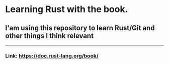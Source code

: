 # Learning Rust with the book.
## I'am using this repository to learn Rust/Git and other things I think relevant
---------------------------------------------------------------------------------
### Link: <https://doc.rust-lang.org/book/>